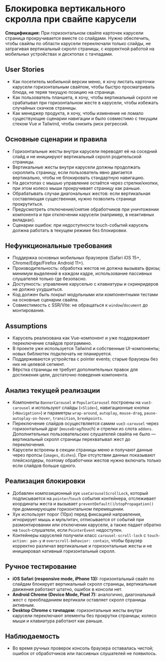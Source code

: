 <!-- SAVE_AS: spec/features/carousel-scroll-lock/spec.md -->

# Блокировка вертикального скролла при свайпе карусели

**Спецификация:** При горизонтальном свайпе карточек карусели страница прокручивается вместе со слайдами. Нужно обеспечить, чтобы свайпы по области карусели переключали только слайды, не затрагивая вертикальный скролл страницы, с корректной работой на мобильных устройствах и десктопах с тачпадами.

## User Stories

- Как посетитель мобильной версии меню, я хочу листать карточки карусели горизонтальным свайпом, чтобы быстро просматривать блюда, не теряя текущую позицию на странице.
- Как пользователь планшета, я хочу, чтобы вертикальный скролл не срабатывал при горизонтальном жесте в карусели, чтобы избежать случайных скачков страницы.
- Как менеджер продукта, я хочу, чтобы изменение не ломало существующие сценарии навигации и было совместимо с текущим стеком Vue и Tailwind, чтобы снизить риск регрессий.

## Основные сценарии и правила

- Горизонтальные жесты внутри карусели переводят её на соседний слайд и не инициируют вертикальный скролл родительской страницы.
- Вертикальные жесты внутри карусели должны продолжать скроллить страницу, если пользователь явно двигается вертикально, чтобы не блокировать стандартную навигацию.
- На десктопах с мышью управление остаётся через стрелки/кнопки, при этом колесо мыши прокручивает страницу как раньше.
- Обрабатывать случаи диагональных жестов: если вертикальная составляющая существенная, нужно позволить странице прокрутиться.
- Предусмотреть отключение/снятие обработчиков при уничтожении компонента и при отключении карусели (например, в неактивных вкладках).
- Сценарии ошибок: при недоступности touch-событий карусель должна работать в текущем режиме без блокировки.

## Нефункциональные требования

- Поддержка основных мобильных браузеров (Safari iOS 15+, Chrome/Edge/Firefox Android 11+).
- Производительность: обработка жестов не должна вызывать фризы; минимум выделений в каждом кадре, использование пассивных слушателей только где безопасно.
- Доступность: управление каруселью с клавиатуры и скринридеров не должно ухудшиться.
- Код должен быть покрыт модульными или компонентными тестами на основные сценарии свайпа.
- Совместимость с SSR/Vite: не обращаться к `window`/`document` до монтирования.

## Assumptions

- Карусель реализована как Vue-компонент и уже поддерживает переключение слайдов программно.
- В проекте уже используется Tailwind и собственные UI-компоненты; новых библиотек подключать не планируется.
- Поддерживаются устройства с pointer events; старые браузеры без них не целевой сегмент.
- Вёрстка страницы не требует дополнительных правок для достижения цели, достаточно поведения компонента.

## Анализ текущей реализации

- Компоненты `BannerCarousel` и `PopularCarousel` построены на `vue3-carousel` и используют слайды (`<Slide>`), навигационные кнопки (`<Navigation>`) и параметры `wrap-around`, `autoplay`, `mouse-drag`, `pause-autoplay-on-hover`, `transition`, `breakpoints`.
- Переключение слайдов осуществляется самим `vue3-carousel` через горизонтальный драг (`mouseDrag`/touch) и стрелки из слота `addons`. Дополнительных пользовательских слушателей свайпа не было — вертикальный скролл страницы перехватывал жест до переключения.
- Карусели встроены в секции страницы меню и получают данные через пропсы (`images`, `dishes`). При отсутствии данных показывают плейсхолдеры, поэтому обработчики жестов нужно включать только если слайдов больше одного.

## Реализация блокировки

- Добавлен композиционный хук `useCarouselScrollLock`, который подписывается на `pointer`/`touch` события контейнера, отслеживает координаты жеста и вызывает `preventDefault()`/`stopPropagation()` при доминирующем горизонтальном перемещении.
- Хук использует порог (10px) перед фиксацией направления, игнорирует мышь и мультитач, отписывается от событий при размонтировании или отключении карусели, а также падает обратно на `touch`-слушатели, если `PointerEvent` недоступен.
- Контейнеры каруселей получили класс `carousel-scroll-lock` с `touch-action: pan-y` и `overscroll-behavior: contain`, чтобы браузер корректно различал вертикальные и горизонтальные жесты и не инициировал нативный горизонтальный скролл.

## Ручное тестирование

- **iOS Safari (responsive mode, iPhone 13):** горизонтальный свайп по слайдам блокирует вертикальный скролл страницы, вертикальные движения работают штатно, ошибок в консоли нет.
- **Android Chrome (Device Mode, Pixel 7):** аналогично, диагональный жест с преобладанием вертикали оставляет скролл страницы активным.
- **Desktop Chrome с тачпадом:** горизонтальные жесты внутри карусели переключают элементы без прокрутки страницы; колесо мыши и клавиатура работают как раньше.

## Наблюдаемость

- Во время ручных проверок консоль браузера оставалась чистой; ошибок от обработчиков или пассивных слушателей не появилось.
